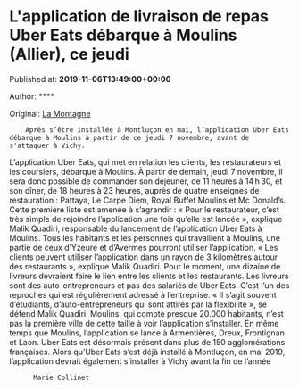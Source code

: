 
# L'application de livraison de repas Uber Eats débarque à Moulins (Allier), ce jeudi

Published at: **2019-11-06T13:49:00+00:00**

Author: ****

Original: [La Montagne](https://www.lamontagne.fr/moulins-03000/actualites/l-application-de-livraison-de-repas-uber-eats-debarque-a-moulins-allier-ce-jeudi_13678746/)


        Après s’être installée à Montluçon en mai, l’application Uber Eats débarque à Moulins à partir de ce jeudi 7 novembre, avant de s'attaquer à Vichy.
      
L’application Uber Eats, qui met en relation les clients, les restaurateurs et les coursiers, débarque à Moulins. À partir de demain, jeudi 7 novembre, il sera donc possible de commander son déjeuner, de 11 heures à 14 h 30, et son dîner, de 18 heures à 23 heures, auprès de quatre enseignes de restauration : Pattaya, Le Carpe Diem, Royal Buffet Moulins et Mc Donald’s.
Cette première liste est amenée à s’agrandir : « Pour le restaurateur, c’est très simple de rejoindre l’application une fois qu’elle est lancée », explique Malik Quadiri, responsable du lancement de l’application Uber Eats à Moulins.
Tous les habitants et les personnes qui travaillent à Moulins, une partie de ceux d’Yzeure et d’Avermes pourront utiliser l’application. « Les clients peuvent utiliser l’application dans un rayon de 3 kilomètres autour des restaurants », explique Malik Quadiri.
Pour le moment, une dizaine de livreurs devraient faire le lien entre les clients et les restaurants. Les livreurs sont des auto-entrepreneurs et pas des salariés de Uber Eats. C’est l’un des reproches qui est régulièrement adressé à l’entreprise. « Il s’agit souvent d’étudiants, d’auto-entrepreneurs qui sont attirés par la flexibilité », se défend Malik Quadiri.
Moulins, qui compte presque 20.000 habitants, n’est pas la première ville de cette taille à voir l’application s’installer. En même temps que Moulins, l’application se lance à Armentières, Dreux, Frontignan et Laon. Uber Eats est désormais présent dans plus de 150 agglomérations françaises.
Alors qu’Uber Eats s’est déjà installé à Montluçon, en mai 2019, l’application devrait également s’installer à Vichy avant la fin de l’année

        
          Marie Collinet
        
      
